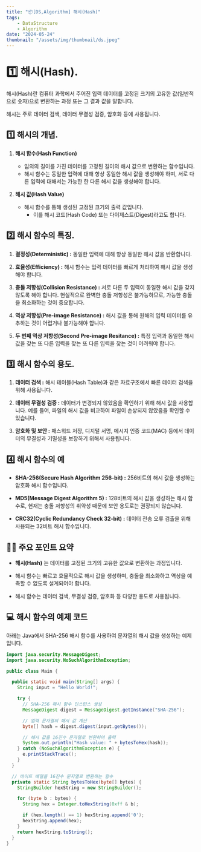 ```yaml
---
title: "📦[DS,Algorithm] 해시(Hash)"
tags:
    - DataStructure
    - Algorithm
date: "2024-05-24"
thumbnail: "/assets/img/thumbnail/ds.jpeg"
---
```


# 1️⃣ 해시(Hash).

해시(Hash)란 컴퓨터 과학에서 주어진 입력 데이터를 고정된 크기의 고유한 값(일반적으로 숫자)으로 변환하는 과정 또는 그 결과 값을 말합니다.

해시는 주로 데이터 검색, 데이터 무결성 검증, 암호화 등에 사용됩니다.

## 1️⃣ 해시의 개념.

1. **해시 함수(Hash Function)**
    - 임의의 길이를 가진 데이터를 고정된 길이의 해시 값으로 변환하는 함수입니다.
    - 해시 함수는 동일한 입력에 대해 항상 동일한 해시 값을 생성해야 하며, 서로 다른 입력에 대해서는 가능한 한 다른 해시 값을 생성해야 합니다.

2. **해시 값(Hash Value)**
    - 해시 함수를 통해 생성된 고정된 크기의 출력 값입니다.
        - 이를 해시 코드(Hash Code) 또는 다이제스트(Digest)라고도 합니다.

## 2️⃣ 해시 함수의 특징.

1. **결정성(Deterministic) :** 동일한 입력에 대해 항상 동일한 해시 값을 반환합니다.

2. **효율성(Efficiency) :** 해시 함수는 입력 데이터를 빠르게 처리하여 해시 값을 생성해야 합니다.

3. **충돌 저항성(Collision Resistance) :** 서로 다른 두 입력이 동일한 해시 값을 갖지 않도록 해야 합니다. 현실적으로 완벽한 충돌 저항성은 불가능하므로, 가능한 충돌을 최소화하는 것이 중요합니다.

4. **역상 저항성(Pre-image Resistance) :** 해시 값을 통해 원해의 입력 데이터를 유추하는 것이 어렵거나 불가능해야 합니다.

5. **두 번째 역상 저항성(Second Pre-image Resitance) :** 특정 입력과 동일한 해시 값을 갖는 또 다른 입력을 찾는 또 다른 입력을 찾는 것이 어려워야 합니다.

## 3️⃣ 해시 함수의 용도.

1. **데이터 검색 :** 해시 테이블(Hash Table)과 같은 자료구조에서 빠른 데이터 검색을 위해 사용됩니다.

2. **데이터 무결성 검증 :** 데이터가 변경되지 않았음을 확인하기 위해 해시 값을 사용합니다. 예를 들어, 파일의 해시 값을 비교하여 파일이 손상되지 않았음을 확인할 수 있습니다.

3. **암호화 및 보안 :** 패스워드 저장, 디지털 서명, 메시지 인증 코드(MAC) 등에서 데이터의 무결성과 기밀성을 보장하기 위해서 사용됩니다.

## 4️⃣ 해시 함수의 예
- **SHA-256(Secure Hash Algorithm 256-bit) :** 256비트의 해시 값을 생성하는 암호화 해시 함수입니다.

- **MD5(Message Digest Algorithm 5) :** 128비트의 해시 값을 생성하는 해시 함수로, 현재는 충돌 저항성의 취약성 때문에 보안 용도로는 권장되지 않습니다.

- **CRC32(Cyclic Redundancy Check 32-bit) :** 데이터 전송 오류 검출을 위해 사용되는 32비트 해시 함수입니다.

## 🙋‍♂️ 주요 포인트 요약
- **해시(Hash)** 는 데이터를 고정된 크기의 고유한 값으로 변환하는 과정입니다.

- 해시 함수는 빠르고 효율적으로 해시 값을 생성하며, 충돌을 최소화하고 역상을 예측할 수 없도록 설계되어야 합니다.

- 해시 함수는 데이터 검색, 무결성 검증, 암호화 등 다양한 용도로 사용됩니다.

## 💻 해시 함수의 예제 코드

아래는 Java에서 SHA-256 해시 함수를 사용하여 문자열의 해시 값을 생성하는 예제입니다.
```java
import java.security.MessageDigest;
import java.security.NoSuchAlgorithmException;

public class Main {

  public static void main(String[] args) {
    String input = "Hello World!";

    try {
      // SHA-256 해시 함수 인스턴스 생성
      MessageDigest digest = MessageDigest.getInstance("SHA-256");

      // 입력 문자열의 해시 값 계산
      byte[] hash = digest.digest(input.getBytes());

      // 해시 값을 16진수 문자열로 변환하여 출력
      System.out.println("Hash value: " + bytesToHex(hash));
    } catch (NoSuchAlgorithmException e) {
      e.printStackTrace();
    }
  }

  // 바이트 배열을 16진수 문자열로 변환하는 함수
  private static String bytesToHex(byte[] bytes) {
    StringBuilder hexString = new StringBuilder();

    for (byte b : bytes) {
      String hex = Integer.toHexString(0xff & b);

      if (hex.length() == 1) hexString.append('0');
      hexString.append(hex);
    }
    return hexString.toString();
  }
}
```

